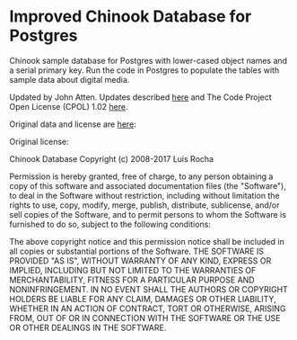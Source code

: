 # Improved Chinook Database for Postgres

Chinook sample database for Postgres with lower-cased object names and a serial primary key. Run the code in Postgres to populate the tables with sample data about digital media.



Updated by John Atten. Updates described [here](https://www.codeproject.com/Articles/893899/A-More-Useful-Port-of-the-Chinook-Database-to-Post) and The Code Project Open License (CPOL) 1.02 [here](https://www.codeproject.com/info/cpol10.aspx).


Original data and license are [here](https://github.com/discdiver/chinook-database/blob/master/LICENSE.md):

Original license:

Chinook Database
Copyright (c) 2008-2017 Luis Rocha

Permission is hereby granted, free of charge, to any person obtaining a copy of this software and associated documentation files (the "Software"), to deal in the Software without restriction, including without limitation the rights to use, copy, modify, merge, publish, distribute, sublicense, and/or sell copies of the Software, and to permit persons to whom the Software is furnished to do so, subject to the following conditions:

The above copyright notice and this permission notice shall be included in all copies or substantial portions of the Software. THE SOFTWARE IS PROVIDED "AS IS", WITHOUT WARRANTY OF ANY KIND, EXPRESS OR IMPLIED, INCLUDING BUT NOT LIMITED TO THE WARRANTIES OF MERCHANTABILITY, FITNESS FOR A PARTICULAR PURPOSE AND NONINFRINGEMENT. IN NO EVENT SHALL THE AUTHORS OR COPYRIGHT HOLDERS BE LIABLE FOR ANY CLAIM, DAMAGES OR OTHER LIABILITY, WHETHER IN AN ACTION OF CONTRACT, TORT OR OTHERWISE, ARISING FROM, OUT OF OR IN CONNECTION WITH THE SOFTWARE OR THE USE OR OTHER DEALINGS IN THE SOFTWARE.
